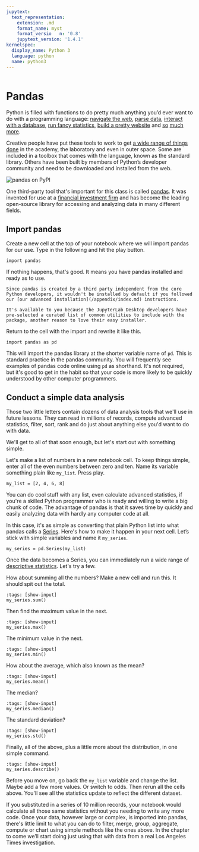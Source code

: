 ```yaml
---
jupytext:
  text_representation:
    extension: .md
    format_name: myst
    format_versio   n: '0.8'
    jupytext_version: '1.4.1'
kernelspec:
  display_name: Python 3
  language: python
  name: python3
---
```


```{include} ./_templates/nav.html
```

# Pandas

Python is filled with functions to do pretty much anything you’d ever want to do with a programming language: [navigate the web](http://docs.python-requests.org/), [parse data](https://docs.python.org/2/library/csv.html), [interact with a database](http://www.sqlalchemy.org/), [run fancy statistics](https://www.scipy.org/), [build a pretty website](https://www.djangoproject.com/) and [so](https://www.crummy.com/software/BeautifulSoup/) [much](http://www.nltk.org/) [more](https://pillow.readthedocs.io/en/stable/).

Creative people have put these tools to work to get [a wide range of things done](https://www.python.org/about/success/) in the academy, the laboratory and even in outer space. Some are included in a toolbox that comes with the language, known as the standard library. Others have been built by members of Python’s developer community and need to be downloaded and installed from the web.

![pandas on PyPI](https://palewi.re/docs/first-python-notebook/_static/img/pandas-pypi.png)

One third-party tool that's important for this class is called [pandas](http://pandas.pydata.org/). It was invented for use at a [financial investment firm](https://www.aqr.com/) and has become the leading open-source library for accessing and analyzing data in many different fields.

## Import pandas

Create a new cell at the top of your notebook where we will import pandas for our use. Type in the following and hit the play button.

```{code-cell}
import pandas
```

If nothing happens, that's good. It means you have pandas installed and ready as to use.

```{note}
Since pandas is created by a third party independent from the core Python developers, it wouldn't be installed by default if you followed our [our advanced installation](/appendix/index.md) instructions.

It's available to you because the JupyterLab Desktop developers have pre-selected a curated list of common utilities to include with the package, another reason to love their easy installer.
```

Return to the cell with the import and rewrite it like this.

```{code-cell}
import pandas as pd
```

This will import the pandas library at the shorter variable name of `pd`. This is standard practice in the pandas community. You will frequently see examples of pandas code online using `pd` as shorthand. It's not required, but it's good to get in the habit so that your code is more likely to be quickly understood by other computer programmers.

## Conduct a simple data analysis

Those two little letters contain dozens of data analysis tools that we'll use in future lessons. They can read in millions of records, compute advanced statistics, filter, sort, rank and do just about anything else you'd want to do with data.

We'll get to all of that soon enough, but let's start out with something simple.

Let's make a list of numbers in a new notebook cell. To keep things simple, enter all of the even numbers between zero and ten. Name its variable something plain like `my_list`. Press play.

```{code-cell}
my_list = [2, 4, 6, 8]
```

You can do cool stuff with any list, even calculate advanced statistics, if you're a skilled Python programmer who is ready and willing to write a big chunk of code. The advantage of pandas is that it saves time by quickly and easily analyzing data with hardly any computer code at all.

In this case, it's as simple as converting that plain Python list into what pandas calls a [Series](http://pandas.pydata.org/pandas-docs/stable/generated/pandas.Series.html). Here's how to make it happen in your next cell. Let’s stick with simple variables and name it `my_series`.

```{code-cell}
my_series = pd.Series(my_list)
```

Once the data becomes a Series, you can immediately run a wide range of [descriptive statistics](https://en.wikipedia.org/wiki/Descriptive_statistics). Let's try a few.

How about summing all the numbers? Make a new cell and run this. It should spit out the total.

```{code-cell}
:tags: [show-input]
my_series.sum()
```

Then find the maximum value in the next.

```{code-cell}
:tags: [show-input]
my_series.max()
```

The minimum value in the next.

```{code-cell}
:tags: [show-input]
my_series.min()
```

How about the average, which also known as the mean?

```{code-cell}
:tags: [show-input]
my_series.mean()
```

The median?

```{code-cell}
:tags: [show-input]
my_series.median()
```

The standard deviation?

```{code-cell}
:tags: [show-input]
my_series.std()
```

Finally, all of the above, plus a little more about the distribution, in one simple command.

```{code-cell}
:tags: [show-input]
my_series.describe()
```

Before you move on, go back the `my_list` variable and change the list. Maybe add a few more values. Or switch to odds. Then rerun all the cells above. You'll see all the statistics update to reflect the different dataset.

If you substituted in a series of 10 million records, your notebook would calculate all those same statistics without you needing to write any more code. Once your data, however large or complex, is imported into pandas, there's little limit to what you can do to filter, merge, group, aggregate, compute or chart using simple methods like the ones above. In the chapter to come we’ll start doing just using that with data from a real Los Angeles Times investigation.